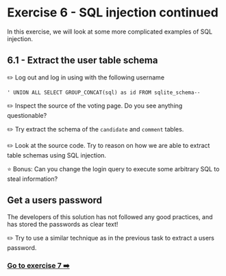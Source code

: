 # Exercise 6 - SQL injection continued

In this exercise, we will look at some more complicated examples of SQL injection. 

## 6.1 - Extract the user table schema

:pencil2: Log out and log in using with the following username

```
' UNION ALL SELECT GROUP_CONCAT(sql) as id FROM sqlite_schema--
```

:pencil2: Inspect the source of the voting page. Do you see anything questionable? 

:pencil2: Try extract the schema of the `candidate` and `comment` tables. 

:pencil2: Look at the source code. Try to reason on how we are able to extract table schemas using SQL injection.

:star: Bonus: Can you change the login query to execute some arbitrary SQL to steal information?

## Get a users password

The developers of this solution has not followed any good practices, and has stored the passwords as clear text! 

:pencil2: Try to use a similar technique as in the previous task to extract a users password. 


### [Go to exercise 7 :arrow_right:](../exercise-7/README.md)
